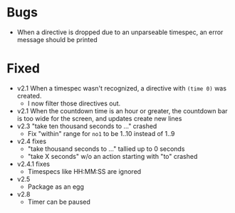 # Bugs

-   When a directive is dropped due to an unparseable timespec, an error message should be printed

# Fixed

*   v2.1 When a timespec wasn't recognized, a directive with `(time 0)` was created.
    *   I now filter those directives out.
*   v2.1 When the countdown time is an hour or greater, the countdown bar is too wide for the screen, and updates create new lines
*   v2.3 "take ten thousand seconds to ..." crashed
    *   Fix "within" range for `no1` to be 1..10 instead of 1..9
*   v2.4 fixes
    *   "take thousand seconds to ..." tallied up to 0 seconds
    *   "take X seconds" w/o an action starting with "to" crashed
*   v2.4.1 fixes
    *   Timespecs like HH:MM:SS are ignored
*   v2.5
    *   Package as an egg
*   v2.8
    *   Timer can be paused

